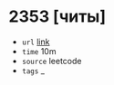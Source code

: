 # 2353 [читы]
- `url` [link](https://leetcode.com/problems/design-a-food-rating-system/?envType=daily-question&envId=2023-12-17)
- `time` 10m
- `source` leetcode
- `tags` _

